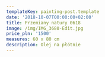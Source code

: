 ```yaml
---
templateKey: painting-post.template
date: '2018-10-07T00:00:00+02:00'
title: Przemiany natury 0618
image: /img/IMG_3680-Edit.jpg
price_pln: '1500'
measures: 60 x 80 cm
description: Olej na płótnie
---
```


